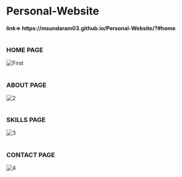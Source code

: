 # <h1> Personal-Website </h1>
<h4> link=> https://msundaram03.github.io/Personal-Website/?#home </h4>

# <h3>  HOME PAGE</h3>
![First](https://user-images.githubusercontent.com/100022215/157763090-431d12a6-b5d2-4ff6-915b-6d20270abee4.jpeg)

# <h3>  ABOUT PAGE </h3>
![2](https://user-images.githubusercontent.com/100022215/157763127-fd285485-10e2-42bb-8286-915d60ab2bee.jpeg)

# <h3>  SKILLS PAGE </h3>
![3](https://user-images.githubusercontent.com/100022215/157763160-aee5c6db-c1c4-4582-b9ff-9c214d089f1c.jpeg)

# <h3> CONTACT PAGE </h3>
![4](https://user-images.githubusercontent.com/100022215/157763183-0aa9d3b6-b180-41f9-8dda-525facbb8280.jpeg)

